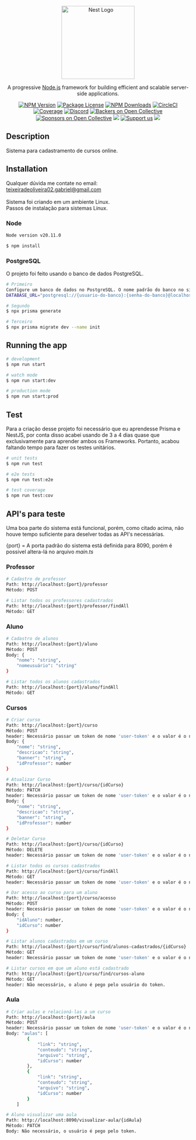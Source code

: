 <p align="center">
  <a href="http://nestjs.com/" target="blank"><img src="https://nestjs.com/img/logo-small.svg" width="200" alt="Nest Logo" /></a>
</p>

[circleci-image]: https://img.shields.io/circleci/build/github/nestjs/nest/master?token=abc123def456
[circleci-url]: https://circleci.com/gh/nestjs/nest

  <p align="center">A progressive <a href="http://nodejs.org" target="_blank">Node.js</a> framework for building efficient and scalable server-side applications.</p>
    <p align="center">
<a href="https://www.npmjs.com/~nestjscore" target="_blank"><img src="https://img.shields.io/npm/v/@nestjs/core.svg" alt="NPM Version" /></a>
<a href="https://www.npmjs.com/~nestjscore" target="_blank"><img src="https://img.shields.io/npm/l/@nestjs/core.svg" alt="Package License" /></a>
<a href="https://www.npmjs.com/~nestjscore" target="_blank"><img src="https://img.shields.io/npm/dm/@nestjs/common.svg" alt="NPM Downloads" /></a>
<a href="https://circleci.com/gh/nestjs/nest" target="_blank"><img src="https://img.shields.io/circleci/build/github/nestjs/nest/master" alt="CircleCI" /></a>
<a href="https://coveralls.io/github/nestjs/nest?branch=master" target="_blank"><img src="https://coveralls.io/repos/github/nestjs/nest/badge.svg?branch=master#9" alt="Coverage" /></a>
<a href="https://discord.gg/G7Qnnhy" target="_blank"><img src="https://img.shields.io/badge/discord-online-brightgreen.svg" alt="Discord"/></a>
<a href="https://opencollective.com/nest#backer" target="_blank"><img src="https://opencollective.com/nest/backers/badge.svg" alt="Backers on Open Collective" /></a>
<a href="https://opencollective.com/nest#sponsor" target="_blank"><img src="https://opencollective.com/nest/sponsors/badge.svg" alt="Sponsors on Open Collective" /></a>
  <a href="https://paypal.me/kamilmysliwiec" target="_blank"><img src="https://img.shields.io/badge/Donate-PayPal-ff3f59.svg"/></a>
    <a href="https://opencollective.com/nest#sponsor"  target="_blank"><img src="https://img.shields.io/badge/Support%20us-Open%20Collective-41B883.svg" alt="Support us"></a>
  <a href="https://twitter.com/nestframework" target="_blank"><img src="https://img.shields.io/twitter/follow/nestframework.svg?style=social&label=Follow"></a>
</p>
  <!--[![Backers on Open Collective](https://opencollective.com/nest/backers/badge.svg)](https://opencollective.com/nest#backer)
  [![Sponsors on Open Collective](https://opencollective.com/nest/sponsors/badge.svg)](https://opencollective.com/nest#sponsor)-->

## Description

Sistema para cadastramento de cursos online.

## Installation
Qualquer dúvida me contate no email: teixeiradeoliveira02.gabriel@gmail.com <br />
<br />
Sistema foi criando em um ambiente Linux. <br />
Passos de instalação para sistemas Linux. <br />

### Node
```bash
Node version v20.11.0
```

```bash
$ npm install
```

### PostgreSQL
O projeto foi feito usando o banco de dados PostgreSQL.
```bash
# Primeiro
Configure um banco de dados no PostgreSQL. O nome padrão do banco no sistema é 'cursos-online', mas caso queira mudar vá em *.env* e altera a seguinte variável de ambiente:
DATABASE_URL="postgresql://{usuario-do-banco}:{senha-do-banco}@localhost:5432/{nome-do-banco}?schema=public"

# Segundo
$ npx prisma generate

# Terceiro
$ npx prisma migrate dev --name init
```

## Running the app

```bash
# development
$ npm run start

# watch mode
$ npm run start:dev

# production mode
$ npm run start:prod
```

## Test

Para a criação desse projeto foi necessário que eu aprendesse Prisma e NestJS, por conta disso acabei usando de 3 a 4 dias quase que exclusivamente para aprender ambos os Frameworks. Portanto, acabou faltando tempo para fazer os testes unitários.

```bash
# unit tests
$ npm run test

# e2e tests
$ npm run test:e2e

# test coverage
$ npm run test:cov
```

## API's para teste

Uma boa parte do sistema está funcional, porém, como citado acima, não houve tempo suficiente para deselver todas as API's necessárias.

{port} = A porta padrão do sistema está definida para 8090, porém é possivel altera-lá no arquivo *main.ts*

### Professor
```bash
# Cadastro de professor
Path: http://localhost:{port}/professor
Método: POST

# Listar todos os professores cadastrados
Path: http://localhost:{port}/professor/findAll
Método: GET
```

### Aluno
```bash
# Cadastro de alunos
Path: http://localhost:{port}/aluno
Método: POST
Body: {
    "nome": "string",
    "nomeusuário": "string"
}

# Listar todos os alunos cadastrados
Path: http://localhost:{port}/aluno/findAll
Método: GET
```

### Cursos
```bash
# Criar curso
Path: http://localhost:{port}/curso
Método: POST
header: Necessário passar um token de nome 'user-token' e o valor é o nome do usuário(Aluno ou Professor) cadastrado.
Body: {
    "nome": "string",
    "descricao": "string",
    "banner": "string",
    "idProfessor": number
}

# Atualizar Curso
Path: http://localhost:{port}/curso/{idCurso}
Método: PATCH
header: Necessário passar um token de nome 'user-token' e o valor é o nome do usuário(Aluno ou Professor) cadastrado.
Body: {
    "nome": "string",
    "descricao": "string",
    "banner": "string",
    "idProfessor": number
}

# Deletar Curso
Path: http://localhost:{port}/curso/{idCurso}
Método: DELETE
header: Necessário passar um token de nome 'user-token' e o valor é o nome do usuário(Aluno ou Professor) cadastrado.

# Listar todos os cursos cadastrados
Path: http://localhost:{port}/curso/findAll
Método: GET
header: Necessário passar um token de nome 'user-token' e o valor é o nome do usuário(Aluno ou Professor) cadastrado.

# Dar acesso ao curso para um aluno
Path: http://localhost:{port}/curso/acesso
Método: POST
header: Necessário passar um token de nome 'user-token' e o valor é o nome do usuário(Aluno ou Professor) cadastrado.
Body: {
    "idAluno": number,
    "idCurso": number
}

# Listar alunos cadastrados em um curso
Path: http://localhost:{port}/curso/find/alunos-cadastrados/{idCurso}
Método: GET
header: Necessário passar um token de nome 'user-token' e o valor é o nome do usuário(Aluno ou Professor) cadastrado.

# Listar cursos em que um aluno está cadastrado
Path: http://localhost:{port}/curso/find/cursos-aluno
Método: GET
header: Não necessário, o aluno é pego pelo usuário do token.
```

### Aula
```bash
# Criar aulas e relacioná-las a um curso
Path: http://localhost:{port}/aula
Método: POST
header: Necessário passar um token de nome 'user-token' e o valor é o nome do usuário(Aluno ou Professor) cadastrado.
Body: "aulas": [
        {
            "link": "string",
            "conteudo": "string",
            "arquivo": "string",
            "idCurso": number
        },
        {
            "link": "string",
            "conteudo": "string",
            "arquivo": "string",
            "idCurso": number
        }
    ]

# Aluno visualizar uma aula
Path: http://localhost:8090/visualizar-aula/{idAula}
Método: PATCH
Body: Não necessário, o usuário é pego pelo token.
```
